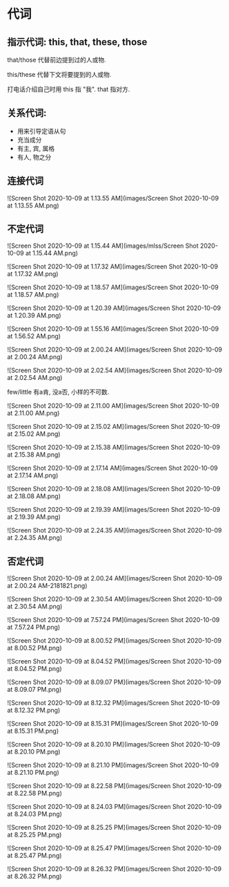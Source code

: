 # 代词

## 指示代词:  this, that, these, those

that/those 代替前边提到过的人或物.

this/these 代替下文将要提到的人或物.

打电话介绍自己时用 this 指 "我". that 指对方.

## 关系代词:

- 用来引导定语从句
- 充当成分
- 有主, 宾, 属格
- 有人, 物之分

## 连接代词

![Screen Shot 2020-10-09 at 1.13.55 AM](images/Screen Shot 2020-10-09 at 1.13.55 AM.png)

## 不定代词

![Screen Shot 2020-10-09 at 1.15.44 AM](images/mlss/Screen Shot 2020-10-09 at 1.15.44 AM.png)

![Screen Shot 2020-10-09 at 1.17.32 AM](images/Screen Shot 2020-10-09 at 1.17.32 AM.png)

![Screen Shot 2020-10-09 at 1.18.57 AM](images/Screen Shot 2020-10-09 at 1.18.57 AM.png)

![Screen Shot 2020-10-09 at 1.20.39 AM](images/Screen Shot 2020-10-09 at 1.20.39 AM.png)

![Screen Shot 2020-10-09 at 1.55.16 AM](images/Screen Shot 2020-10-09 at 1.56.52 AM.png)

![Screen Shot 2020-10-09 at 2.00.24 AM](images/Screen Shot 2020-10-09 at 2.00.24 AM.png)

![Screen Shot 2020-10-09 at 2.02.54 AM](images/Screen Shot 2020-10-09 at 2.02.54 AM.png)

few/little 有a肯, 没a否, 小样的不可数.

![Screen Shot 2020-10-09 at 2.11.00 AM](images/Screen Shot 2020-10-09 at 2.11.00 AM.png)

![Screen Shot 2020-10-09 at 2.15.02 AM](images/Screen Shot 2020-10-09 at 2.15.02 AM.png)

![Screen Shot 2020-10-09 at 2.15.38 AM](images/Screen Shot 2020-10-09 at 2.15.38 AM.png)

![Screen Shot 2020-10-09 at 2.17.14 AM](images/Screen Shot 2020-10-09 at 2.17.14 AM.png)

![Screen Shot 2020-10-09 at 2.18.08 AM](images/Screen Shot 2020-10-09 at 2.18.08 AM.png)

![Screen Shot 2020-10-09 at 2.19.39 AM](images/Screen Shot 2020-10-09 at 2.19.39 AM.png)

![Screen Shot 2020-10-09 at 2.24.35 AM](images/Screen Shot 2020-10-09 at 2.24.35 AM.png)

## 否定代词

![Screen Shot 2020-10-09 at 2.00.24 AM](images/Screen Shot 2020-10-09 at 2.00.24 AM-2181821.png)

![Screen Shot 2020-10-09 at 2.30.54 AM](images/Screen Shot 2020-10-09 at 2.30.54 AM.png)

![Screen Shot 2020-10-09 at 7.57.24 PM](images/Screen Shot 2020-10-09 at 7.57.24 PM.png)

![Screen Shot 2020-10-09 at 8.00.52 PM](images/Screen Shot 2020-10-09 at 8.00.52 PM.png)

![Screen Shot 2020-10-09 at 8.04.52 PM](images/Screen Shot 2020-10-09 at 8.04.52 PM.png)

![Screen Shot 2020-10-09 at 8.09.07 PM](images/Screen Shot 2020-10-09 at 8.09.07 PM.png)

![Screen Shot 2020-10-09 at 8.12.32 PM](images/Screen Shot 2020-10-09 at 8.12.32 PM.png)

![Screen Shot 2020-10-09 at 8.15.31 PM](images/Screen Shot 2020-10-09 at 8.15.31 PM.png)

![Screen Shot 2020-10-09 at 8.20.10 PM](images/Screen Shot 2020-10-09 at 8.20.10 PM.png)

![Screen Shot 2020-10-09 at 8.21.10 PM](images/Screen Shot 2020-10-09 at 8.21.10 PM.png)

![Screen Shot 2020-10-09 at 8.22.58 PM](images/Screen Shot 2020-10-09 at 8.22.58 PM.png)

![Screen Shot 2020-10-09 at 8.24.03 PM](images/Screen Shot 2020-10-09 at 8.24.03 PM.png)

![Screen Shot 2020-10-09 at 8.25.25 PM](images/Screen Shot 2020-10-09 at 8.25.25 PM.png)

![Screen Shot 2020-10-09 at 8.25.47 PM](images/Screen Shot 2020-10-09 at 8.25.47 PM.png)

![Screen Shot 2020-10-09 at 8.26.32 PM](images/Screen Shot 2020-10-09 at 8.26.32 PM.png)

